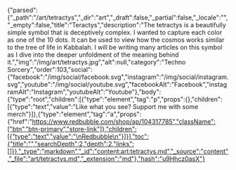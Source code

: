 {"parsed":{"_path":"/art/tetractys","_dir":"art","_draft":false,"_partial":false,"_locale":"","_empty":false,"title":"Teractys","description":"The tetractys is a beautifully simple symbol that is deceptively complex. I wanted to capture each color as one of the 10 dots. It can be used to view how the cosmos works similar to the tree of life in Kabbalah. I will be writing many articles on this symbol as I dive into the deeper unfoldment of the meaning behind it.","img":"/img/art/tetractys.jpg","alt":null,"category":"Techno Sorcery","order":103,"social":{"facebook":"/img/social/facebook.svg","instagram":"/img/social/instagram.svg","youtube":"/img/social/youtube.svg","facebookAlt":"Facebook","instagramAlt":"Instagram","youtubeAlt":"Youtube"},"body":{"type":"root","children":[{"type":"element","tag":"p","props":{},"children":[{"type":"text","value":"Like what you see? Support me with some merch"}]},{"type":"element","tag":"a","props":{"href":"https://www.redbubble.com/shop/ap/104317785","className":["btn","btn-primary","store-link"]},"children":[{"type":"text","value":"\nRedbubble\n"}]}],"toc":{"title":"","searchDepth":2,"depth":2,"links":[]}},"_type":"markdown","_id":"content:art:tetractys.md","_source":"content","_file":"art/tetractys.md","_extension":"md"},"hash":"u9Hhcz0asX"}